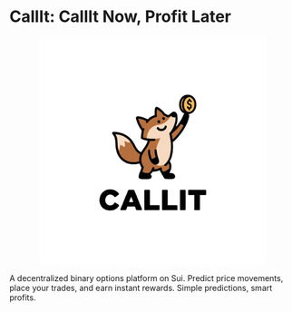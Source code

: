 # CallIt: CallIt Now, Profit Later

<p align="center">
  <img src="./resources/callit_logo.png" alt="CallIt Logo" width="400"/>
</p>
A decentralized binary options platform on Sui. Predict price movements, place your trades, and earn instant rewards. Simple predictions, smart profits.
